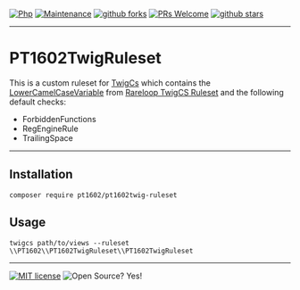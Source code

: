 [![Php](https://img.shields.io/badge/--blue?logo=php&logoColor=fff)](https://sass-lang.com/)
[![Maintenance](https://img.shields.io/badge/Maintained%3F-yes-blue.svg)](https://github.com/pt1602/PT1602TwigRuleset/graphs/commit-activity)
[![github forks](https://badgen.net/github/forks/pt1602/PT1602TwigRuleset/)](https://github.com/pt1602/PT1602TwigRuleset/network/)
[![PRs Welcome](https://img.shields.io/badge/PRs-welcome-blue.svg)](http://makeapullrequest.com)
[![github stars](https://img.shields.io/github/stars/pt1602/PT1602TwigRuleset.svg?style=social&label=Star&maxAge=2592000)](https://github.com/pt1602/PT1602TwigRuleset/stargazers/)

---

# PT1602TwigRuleset

This is a custom ruleset for [TwigCs](https://github.com/friendsoftwig/twigcs) which contains
the [LowerCamelCaseVariable](https://github.com/Rareloop/twigcs-ruleset/blob/master/src/Rule/LowerCamelCaseVariable.php)
from [Rareloop TwigCS Ruleset](https://github.com/Rareloop/twigcs-ruleset) and the following default checks:

* ForbiddenFunctions
* RegEngineRule
* TrailingSpace

---

## Installation

```shell
composer require pt1602/pt1602twig-ruleset
```

## Usage

```shell
twigcs path/to/views --ruleset \\PT1602\\PT1602TwigRuleset\\PT1602TwigRuleset
```

---

[![MIT license](https://img.shields.io/badge/License-MIT-blue.svg)](https://lbesson.mit-license.org/)
![Open Source? Yes!](https://badgen.net/badge/Open%20Source%20%3F/Yes%21/blue?icon=github)